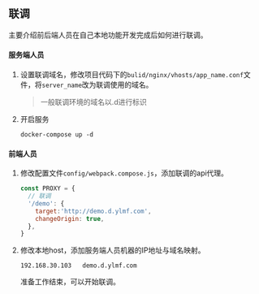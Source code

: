## 联调

主要介绍前后端人员在自己本地功能开发完成后如何进行联调。

#### 服务端人员

1. 设置联调域名，修改项目代码下的`bulid/nginx/vhosts/app_name.conf`文件，将`server_name`改为联调使用的域名。

   > 一般联调环境的域名以.d进行标识

2. 开启服务

   ```shell
   docker-compose up -d
   ```

#### 前端人员

1. 修改配置文件`config/webpack.compose.js`，添加联调的api代理。

   ```javascript
   const PROXY = {
     // 联调
     '/demo': {
       target:'http://demo.d.ylmf.com',
       changeOrigin: true,
     },
   }
   ```

2. 修改本地host，添加服务端人员机器的IP地址与域名映射。

   ```
   192.168.30.103	demo.d.ylmf.com
   ```

   准备工作结束，可以开始联调。